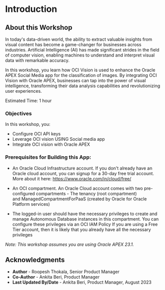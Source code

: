 # Introduction

## About this Workshop

In today's data-driven world, the ability to extract valuable insights from visual content has become a game-changer for businesses across industries. Artificial Intelligence (AI) has made significant strides in the field of computer vision, enabling machines to understand and interpret visual data with remarkable accuracy.

In this workshop, you learn how OCI Vision is used to enhance the Oracle APEX Social Media app for the classification of images. By integrating OCI Vision with Oracle APEX, businesses can tap into the power of visual intelligence, transforming their data analysis capabilities and revolutionizing user experiences.

Estimated Time: 1 hour

### Objectives
In this workshop, you:

- Configure OCI API keys
- Leverage OCI vision USING Social media app
- Integrate OCI vision with Oracle APEX

### Prerequisites for Building this App:

- An Oracle Cloud Infrastructure account. If you don't already have an Oracle cloud account, you can signup for a 30-day free trial account. More about it here: https://www.oracle.com/in/cloud/free/

- An OCI compartment. An Oracle Cloud account comes with two pre-configured compartments - The tenancy (root compartment) and ManagedCompartmentForPaaS (created by Oracle for Oracle Platform services)

- The logged-in user should have the necessary privileges to create and manage Autonomous Database instances in this compartment. You can configure these privileges via an OCI IAM Policy
If you are using a Free Tier account, then it is likely that you already have all the necessary privileges


*Note: This workshop assumes you are using Oracle APEX 23.1.*

## Acknowledgments
- **Author** - Roopesh Thokala, Senior Product Manager
- **Co-Author** - Ankita Beri, Product Manager
- **Last Updated By/Date** - Ankita Beri, Product Manager, August 2023
